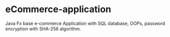 # eCommerce-application
Java Fx base e-commerce Application with SQL database, OOPs, password encryption with SHA-256 algorithm.
